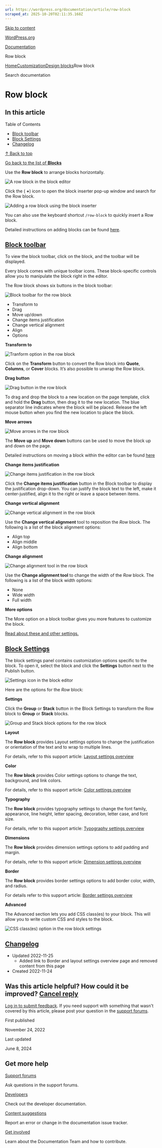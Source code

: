 ```yaml
---
url: https://wordpress.org/documentation/article/row-block
scraped_at: 2025-10-20T02:11:35.168Z
---
```


[Skip to content](https://wordpress.org/documentation/article/row-block/#wp--skip-link--target)

[WordPress.org](https://wordpress.org/)

[Documentation](https://wordpress.org/documentation)

Row block

[Home](https://wordpress.org/documentation)[Customization](https://wordpress.org/documentation/customization/)[Design blocks](https://wordpress.org/documentation/category/design-blocks/)Row block

Search documentation

# Row block

## In this article

Table of Contents

- [Block toolbar](https://wordpress.org/documentation/article/row-block/#block-toolbar)
- [Block Settings](https://wordpress.org/documentation/article/row-block/#block-settings)
- [Changelog](https://wordpress.org/documentation/article/row-block/#changelog)

[↑ Back to top](https://wordpress.org/documentation/article/row-block/#wp--skip-link--target)

[Go back to the list of **Blocks**](https://wordpress.org/documentation/article/blocks/)

Use the **Row block** to arrange blocks horizontally.

![A row block in the block editor](https://wordpress.org/documentation/files/2022/11/row-block-1-1024x352.png)

Click the ( **+**) icon to open the block inserter pop-up window and search for the Row block.

![Adding a row block using the block inserter](https://wordpress.org/documentation/files/2022/11/adding-a-row-block-1.gif)

You can also use the keyboard shortcut `/row-block` to quickly insert a Row block.

Detailed instructions on adding blocks can be found [here](https://wordpress.org/documentation/article/adding-a-new-block/).

## [Block toolbar](https://wordpress.org/documentation/article/row-block/\#block-toolbar)

To view the block toolbar, click on the block, and the toolbar will be displayed.

Every block comes with unique toolbar icons. These block-specific controls allow you to manipulate the block right in the editor.

The Row block shows six buttons in the block toolbar:

![Block toolbar for the row block](https://wordpress.org/documentation/files/2022/11/row-block-toolbar.png)

- Transform to
- Drag
- Move up/down
- Change items justification
- Change vertical alignment
- Align
- Options

**Transform to**

![Tranform option in the row block](https://wordpress.org/documentation/files/2022/11/row-block-transform-1.png)

Click on the **Transform** button to convert the Row block into **Quote**, **Columns**, or **Cover** blocks. It’s also possible to unwrap the Row block.

**Drag button**

![Drag button in the row block](https://wordpress.org/documentation/files/2022/11/row-block-moving-tools-1.png)

To drag and drop the block to a new location on the page template, click and hold the **Drag** button, then drag it to the new location. The blue separator line indicates where the block will be placed. Release the left mouse button when you find the new location to place the block.

**Move arrows**

![Move arrows in the row block](https://wordpress.org/documentation/files/2022/11/row-block-move-arrows.png)

The **Move** **up** and **Move down** buttons can be used to move the block up and down on the page.

Detailed instructions on moving a block within the editor can be found [here](https://wordpress.org/documentation/article/moving-blocks/)

**Change items justification**

![Change items justification in the row block](https://wordpress.org/documentation/files/2022/11/row-block-horizontal-alignment.png)

Click the **Change items justification** button in the Block toolbar to display the justification drop-down. You can justify the block text to the left, make it center-justified, align it to the right or leave a space between items.

**Change vertical alignment**

![Change vertical alignment in the row block](https://wordpress.org/documentation/files/2022/11/row-block-vertical-alignment.png)

Use the **Change vertical alignment** tool to reposition the _Row_ block. The following is a list of the block alignment options:

- Align top
- Align middle
- Align bottom

**Change alignment**

![Change alignment tool in the row block](https://wordpress.org/documentation/files/2022/11/row-block-alignment.png)

Use the **Change alignment tool** to change the width of the _Row_ block. The following is a list of the block width options:

- None
- Wide width
- Full width

**More options**

The More option on a block toolbar gives you more features to customize the block.

[Read about these and other settings.](https://wordpress.org/documentation/article/more-options/)

## [Block Settings](https://wordpress.org/documentation/article/row-block/\#block-settings)

The block settings panel contains customization options specific to the block. To open it, select the block and click the **Settings** button next to the Publish button.

![Settings icon in the block editor](https://wordpress.org/documentation/files/2022/11/settings-icon.png)

Here are the options for the _Row_ block:

**Settings**

Click the **Group** or **Stack** button in the Block Settings to transform the Row block to **Group** or **Stack** blocks.

![Group and Stack block options for the row block](https://wordpress.org/documentation/files/2022/11/row-block-settings-1.png)

**Layout**

The **Row block** provides Layout settings options to change the justification or orientation of the text and to wrap to multiple lines.

For details, refer to this support article: [Layout settings overview](https://wordpress.org/documentation/article/layout-settings-overview/)

**Color**

The **Row block** provides Color settings options to change the text, background, and link colors.

For details, refer to this support article: [Color settings overview](https://wordpress.org/documentation/article/colors-settings-overview/)

**Typography**

The **Row block** provides typography settings to change the font family, appearance, line height, letter spacing, decoration, letter case, and font size.

For details, refer to this support article: [Typography settings overview](https://wordpress.org/documentation/article/typography-settings-overview/)

**Dimensions**

The **Row block** provides dimension settings options to add padding and margin.

For details, refer to this support article: [Dimension settings overview](https://wordpress.org/documentation/article/dimension-controls-overview/)

**Border**

The **Row block** provides border settings options to add border color, width, and radius.

For details refer to this support article: [Border settings overview](https://wordpress.org/documentation/article/border-settings-overview/)

**Advanced**

The Advanced section lets you add CSS class(es) to your block. This will allow you to write custom CSS and styles to the block.

![CSS class(es) option in the row block settings](https://wordpress.org/documentation/files/2022/11/css-classes-1.png)

## [Changelog](https://wordpress.org/documentation/article/row-block/\#changelog)

- Updated 2022-11-25
  - Added link to Border and layout settings overview page and removed content from this page
- Created 2022-11-24

## Was this article helpful? How could it be improved? [Cancel reply](https://wordpress.org/documentation/article/row-block/\#respond)

[Log in to submit feedback](https://login.wordpress.org/?redirect_to=https%3A%2F%2Fwordpress.org%2Fdocumentation%2Farticle%2Frow-block%2F&locale=en_US). If you need support with something that wasn't covered by this article, please post your question in the [support forums](https://wordpress.org/support/forums/).

First published

November 24, 2022

Last updated

June 8, 2024

## Get more help

[Support forums](https://wordpress.org/support/forums/)

Ask questions in the support forums.

[Developers](https://developer.wordpress.org/)

Check out the developer documentation.

[Content suggestions](https://github.com/WordPress/Documentation-Issue-Tracker/issues)

Report an error or change in the documentation issue tracker.

[Get involved](https://make.wordpress.org/docs/)

Learn about the Documentation Team and how to contribute.